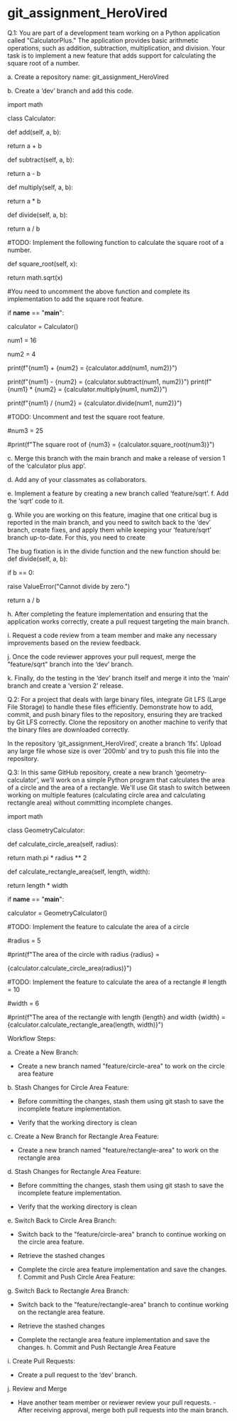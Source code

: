 # git_assignment_HeroVired

Q.1: You are part of a development team working on a Python application called "CalculatorPlus." The application provides basic arithmetic operations, such as addition, subtraction, multiplication, and division. Your task is to implement a new feature that adds support for calculating the square root of a number.

a. Create a repository name: git_assignment_HeroVired

b. Create a ‘dev’ branch and add this code.

import math

class Calculator:

def add(self, a, b):

return a + b

def subtract(self, a, b):

return a - b

def multiply(self, a, b):

return a * b

def divide(self, a, b):

return a / b

#TODO: Implement the following function to calculate the square root of a number.

def square_root(self, x):

return math.sqrt(x)

#You need to uncomment the above function and complete its implementation to add the square root feature.

if __name__ == "__main__":

calculator = Calculator()

num1 = 16

num2 = 4

print(f"{num1} + {num2} = {calculator.add(num1, num2)}")

print(f"{num1} - {num2} = {calculator.subtract(num1, num2)}") print(f"{num1} * {num2} = {calculator.multiply(num1, num2)}")

print(f"{num1} / {num2} = {calculator.divide(num1, num2)}")

#TODO: Uncomment and test the square root feature.

#num3 = 25

#print(f"The square root of {num3} = {calculator.square_root(num3)}")

c. Merge this branch with the main branch and make a release of version 1 of the ‘calculator plus app’.

d. Add any of your classmates as collaborators.

e. Implement a feature by creating a new branch called ‘feature/sqrt’. f. Add the ‘sqrt’ code to it.

g. While you are working on this feature, imagine that one critical bug is reported in the main branch, and you need to switch back to the ‘dev’ branch, create fixes, and apply them while keeping your ‘feature/sqrt’ branch up-to-date. For this, you need to create

The bug fixation is in the divide function and the new function should be: def divide(self, a, b):

if b == 0:

raise ValueError("Cannot divide by zero.")

return a / b

h. After completing the feature implementation and ensuring that the application works correctly, create a pull request targeting the main branch.

i. Request a code review from a team member and make any necessary improvements based on the review feedback.

j. Once the code reviewer approves your pull request, merge the "feature/sqrt" branch into the ‘dev’ branch.

k. Finally, do the testing in the ‘dev’ branch itself and merge it into the ‘main’ branch and create a ‘version 2’ release.

Q.2: For a project that deals with large binary files, integrate Git LFS (Large File Storage) to handle these files efficiently. Demonstrate how to add, commit, and push binary files to the repository, ensuring they are tracked by Git LFS correctly. Clone the repository on another machine to verify that the binary files are downloaded correctly.

In the repository ‘git_assignment_HeroVired’, create a branch ‘lfs’. Upload any large file whose size is over ‘200mb’ and try to push this file into the repository.

Q.3: In this same GitHub repository, create a new branch ‘geometry-calculator’, we'll work on a simple Python program that calculates the area of a circle and the area of a rectangle. We'll use Git stash to switch between working on multiple features (calculating circle area and calculating rectangle area) without committing incomplete changes.

import math

class GeometryCalculator:

def calculate_circle_area(self, radius):

return math.pi * radius ** 2

def calculate_rectangle_area(self, length, width):

return length * width

if __name__ == "__main__":

calculator = GeometryCalculator()

#TODO: Implement the feature to calculate the area of a circle

#radius = 5

#print(f"The area of the circle with radius {radius} =

{calculator.calculate_circle_area(radius)}")

#TODO: Implement the feature to calculate the area of a rectangle # length = 10

#width = 6

#print(f"The area of the rectangle with length {length} and width {width} = {calculator.calculate_rectangle_area(length, width)}")

Workflow Steps:

a. Create a New Branch:

- Create a new branch named "feature/circle-area" to work on the circle area feature

b. Stash Changes for Circle Area Feature:

- Before committing the changes, stash them using git stash to save the incomplete feature implementation.

- Verify that the working directory is clean

c. Create a New Branch for Rectangle Area Feature:

- Create a new branch named "feature/rectangle-area" to work on the rectangle area

d. Stash Changes for Rectangle Area Feature:

- Before committing the changes, stash them using git stash to save the incomplete feature implementation.

- Verify that the working directory is clean

e. Switch Back to Circle Area Branch:

- Switch back to the "feature/circle-area" branch to continue working on the circle area feature.

- Retrieve the stashed changes

- Complete the circle area feature implementation and save the changes. f. Commit and Push Circle Area Feature:

g. Switch Back to Rectangle Area Branch:

- Switch back to the "feature/rectangle-area" branch to continue working on the rectangle area feature.

- Retrieve the stashed changes

- Complete the rectangle area feature implementation and save the changes. h. Commit and Push Rectangle Area Feature

i. Create Pull Requests:

- Create a pull request to the ‘dev’ branch.

j. Review and Merge

- Have another team member or reviewer review your pull requests. - After receiving approval, merge both pull requests into the main branch.
